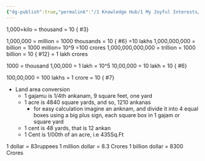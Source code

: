 ```yaml
---
{"dg-publish":true,"permalink":"/1 Knowledge Hub/1 My Joyful Interests/My Conceptual Understandings/Conversion/","noteIcon":""}
---
```


1,000=kilo = thousand = 10
{ #3}

1,000,000 = million = 1000 thousands = 10
{ #6}
 =10 lakhs
1,000,000,000 = billion = 1000 million= 10^9 =100 crores
1,000,000,000,000 = trillion = 1000 billion = 10
{ #12}
 = 1 lakh crores

1000 = thousand
1,00,000 = 1 lakh = 10^5
10,00,000 = 10 lakh = 10
{ #6}

100,00,000 = 100 lakhs  = 1 crore = 10
{ #7}


- Land area conversion
	- 1 gajamu is 1/4th ankanam, 9 square feet, one yard
	- 1 acre is 4840 square yards, and so, 1210 ankanas
		- for easy calculation imagine an anknam, and divide it into 4 equal boxes using a big plus sign, each square box in 1 gajam or square yard
	- 1 cent is 48 yards, that is 12 ankan
	- 1 Cent is 1/00th of an acre, i.e 435Sq.Ft

1 dollar = 83ruppees
1 million dollar = 8.3 Crores
1 billion dollar = 8300 Crores
